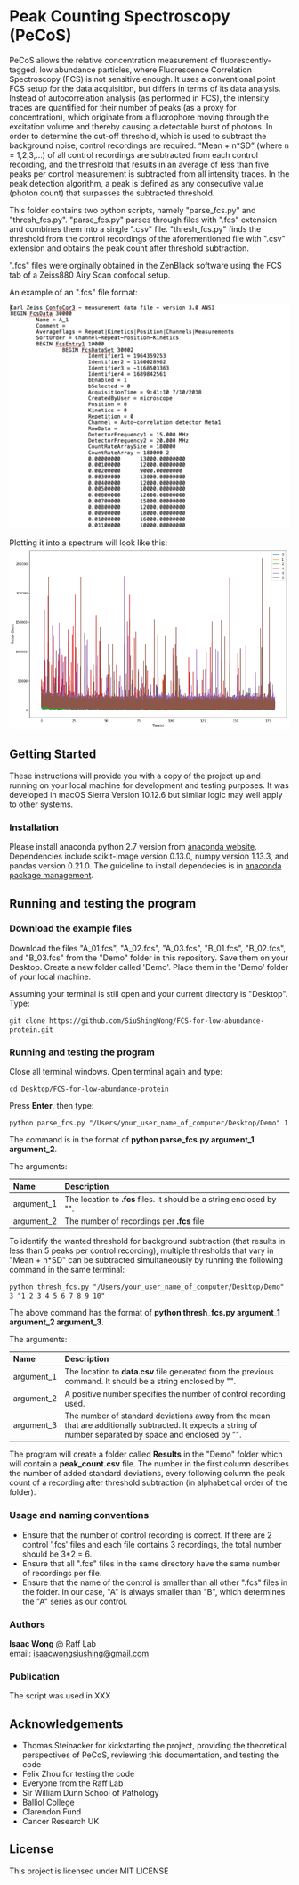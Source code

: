 # Peak Counting Spectroscopy (PeCoS)
PeCoS allows the relative concentration measurement of fluorescently-tagged, low abundance particles, where Fluorescence Correlation Spectroscopy (FCS) is not sensitive enough. It uses a conventional point FCS setup for the data acquisition, but differs in terms of its data analysis. Instead of autocorrelation analysis (as performed in FCS), the intensity traces are quantified for their number of peaks (as a proxy for concentration), which originate from a fluorophore moving through the excitation volume and thereby causing a detectable burst of photons. In order to determine the cut-off threshold, which is used to subtract the background noise, control recordings are required. “Mean + n*SD” (where n = 1,2,3,…) of all control recordings are subtracted from each control recording, and the threshold that results in an average of less than five peaks per control measurement is subtracted from all intensity traces. In the peak detection algorithm, a peak is defined as any consecutive value (photon count) that surpasses the subtracted threshold.

This folder contains two python scripts, namely "parse_fcs.py" and "thresh_fcs.py". "parse_fcs.py" parses through files with ".fcs" extension and combines them into a single ".csv" file. "thresh_fcs.py" finds the threshold from the control recordings of the aforementioned file with ".csv" extension and obtains the peak count after threshold subtraction.

".fcs" files were orginally obtained in the ZenBlack software using the FCS tab of a Zeiss880 Airy Scan confocal setup.

An example of an ".fcs" file format:

![alt text](Images/fcs_file_example.png)  
 

Plotting it into a spectrum will look like this:  
![alt text](Images/original_peak.png)  

## Getting Started

These instructions will provide you with a copy of the project up and running on your local machine for development and testing purposes. It was developed in macOS Sierra Version 10.12.6 but similar logic may well apply to other systems.

### Installation

Please install anaconda python 2.7 version from [anaconda website](https://www.anaconda.com/download/#macos). Dependencies include scikit-image version 0.13.0, numpy version 1.13.3, and pandas version 0.21.0. The guideline to install dependecies is in [anaconda package management](https://conda.io/projects/conda/en/latest/user-guide/tasks/manage-pkgs.html).

## Running and testing the program

### Download the example files

Download the files "A_01.fcs", "A_02.fcs", "A_03.fcs", "B_01.fcs", "B_02.fcs", and "B_03.fcs" from the "Demo" folder in this repository. Save them on your Desktop. Create a new folder called 'Demo'. Place them in the 'Demo' folder of your local machine.

Assuming your terminal is still open and your current directory is "Desktop". Type:  
```
git clone https://github.com/SiuShingWong/FCS-for-low-abundance-protein.git
```

### Running and testing the program
Close all terminal windows. Open terminal again and type:  
```
cd Desktop/FCS-for-low-abundance-protein
```
Press **Enter**, then type:  
```
python parse_fcs.py "/Users/your_user_name_of_computer/Desktop/Demo" 1
```
The command is in the format of **python parse_fcs.py argument_1 argument_2**.

The arguments:

| Name | Description |
| :--- | :-------------------------------------------------------------------------------------------- |
| argument_1 | The location to **.fcs** files. It should be a string enclosed by "". |
| argument_2 | The number of recordings per **.fcs** file |
  
To identify the wanted threshold for background subtraction (that results in less than 5 peaks per control recording), multiple thresholds that vary in "Mean + n*SD" can be subtracted simultaneously by running the following command in the same terminal:  
```
python thresh_fcs.py "/Users/your_user_name_of_computer/Desktop/Demo" 3 "1 2 3 4 5 6 7 8 9 10"
```

The above command has the format of **python thresh_fcs.py argument_1 argument_2 argument_3**.

The arguments:
  
| Name | Description |
| :--- | :-------------------------------------------------------------------------------------------- |
| argument_1 | The location to **data.csv** file generated from the previous command. It should be a string enclosed by "". |
| argument_2 | A positive number specifies the number of control recording used. |
| argument_3 | The number of standard deviations away from the mean that are additionally subtracted. It expects a string of number separated by space and enclosed by "". | 
  
The program will create a folder called **Results** in the "Demo" folder which will contain a **peak_count.csv** file. The number in the first column describes the number of added standard deviations, every following column the peak count of a recording after threshold subtraction (in alphabetical order of the folder).   

### Usage and naming conventions
- Ensure that the number of control recording is correct. If there are 2 control '.fcs' files and each file contains 3 recordings, the total number should be 3*2 = 6. 
- Ensure that all ".fcs" files in the same directory have the same number of recordings per file.
- Ensure that the name of the control is smaller than all other ".fcs" files in the folder. In our case, "A" is always smaller than "B", which determines the "A" series as our control.

### Authors
**Isaac Wong** @ Raff Lab  
email: isaacwongsiushing@gmail.com

### Publication
The script was used in XXX

## Acknowledgements
- Thomas Steinacker for kickstarting the project, providing the theoretical perspectives of PeCoS, reviewing this documentation, and testing the code
- Felix Zhou for testing the code
- Everyone from the Raff Lab
- Sir William Dunn School of Pathology
- Balliol College
- Clarendon Fund
- Cancer Research UK

## License
This project is licensed under MIT LICENSE
